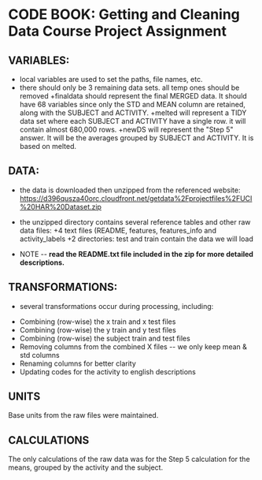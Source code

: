 # CODE BOOK: Getting and Cleaning Data Course Project Assignment

## VARIABLES:
 * local variables are used to set the paths, file names, etc.
 * there should only be 3 remaining data sets.  all temp ones should be removed
        +finaldata should represent the final MERGED data.  It should have
        68 variables since only the STD and MEAN column are retained,
        along with the SUBJECT and ACTIVITY.
        +melted will represent a TIDY data set where each SUBJECT and ACTIVITY
        have a single row.  it will contain almost 680,000 rows.
        +newDS will represent the "Step 5" answer.  It will be the averages
        grouped by SUBJECT and ACTIVITY.  It is based on melted.
        
## DATA:
* the data is downloaded then unzipped from the referenced website: 
         https://d396qusza40orc.cloudfront.net/getdata%2Fprojectfiles%2FUCI%20HAR%20Dataset.zip
* the unzipped directory contains several reference tables and other raw data files:
        +4 text files (README, features, features_info and activity_labels
        +2 directories: test and train contain the data we will load 

* NOTE -- **read the README.txt file included in the zip for more detailed 
descriptions.**

## TRANSFORMATIONS:
* several transformations occur during processing, including:
+ Combining (row-wise) the x train and x test files
+ Combining (row-wise) the y train and y test files
+ Combining (row-wise) the subject train and test files 
+ Removing columns from the combined X files -- we only keep mean & std columns
+ Renaming columns for better clarity
+ Updating codes for the activity to english descriptions

## UNITS
Base units from the raw files were maintained.

## CALCULATIONS
The only calculations of the raw data was for the Step 5 calculation for the means, grouped by the activity and the subject.